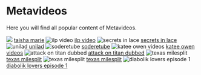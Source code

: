 # Metavideos
Here you will find all popular content of Metavideos.

<img src="https://fbcdn-profile-a.akamaihd.net/hprofile-ak-xat1/v/t1.0-1/p200x200/12047135_917325621692018_1577649717308526565_n.jpg?oh=d19d00a9b02a490fb8941ce19bc2456a&oe=5868A03B&__gda__=1483613724_9a989375546fc0a5a845739aef18b8fa" src="taisha marie">
<a href="https://metavideos.com/facebook/iamtaisha">taisha marie</a>

<img src="https://fbcdn-profile-a.akamaihd.net/hprofile-ak-xfp1/v/t1.0-1/p200x200/300699_283954661633607_1908827510_n.jpg?oh=f9af4698d338f7401e6baa07dedc62f0&oe=586194AA&__gda__=1487655041_af34b555548fe47665dbb4590beb376f" alt="ilp video">
<a href="https://metavideos.com/video/6871225/ghost-attacks-jamaican-boy-has-the-town-in-panic-real">ilp video</a>

<img src="https://fbcdn-profile-a.akamaihd.net/hprofile-ak-xap1/v/t1.0-1/c35.79.441.441/s200x200/196852_464671663591221_1453316769_n.jpg?oh=05e29ad76b1331fd663c3fb7fef8426e&oe=58701D22&__gda__=1483100918_fe0f5e484d6265ea6991b4e4acb8129d" alt="secrets in lace">
<a href="https://metavideos.com/facebook/secretsinlace">secrets in lace</a>

<img src="https://fbcdn-vthumb-a.akamaihd.net/hvthumb-ak-xpa1/v/t15.0-10/p160x160/14510906_2408703602486018_2799625718378528768_n.jpg?oh=61ac3605f9a38bea9ad680ee7f28a283&oe=58ABCE03&__gda__=1486996020_d9a622cc39bad048dc94e2ceb582d574" alt="unilad">
<a href="https://metavideos.com/video/66841440/married-sex-during-the-week">unilad</a>

<img src="https://fbcdn-vthumb-a.akamaihd.net/hvthumb-ak-xap1/v/t15.0-10/p128x128/12105631_1236458599703771_534617933_n.jpg?oh=72f23fd152691ce2dc4597c280bfd7a3&oe=589AD7F3&__gda__=1483311332_3c297825e2595d3e729e05775d2f66ec" alt="soderetube">
<a href="https://metavideos.com/video/3602017/lalagegnat-ethiopian-movie-trailer-to">soderetube</a>

<img src="https://fbcdn-profile-a.akamaihd.net/hprofile-ak-xta1/v/t1.0-1/p200x200/12928231_1302240353123043_2706775764485500883_n.jpg?oh=39766b1d61d4bf6bfe8244bae367454f&oe=58A9176E&__gda__=1483466966_691f8c8f4d5b4a07a6c691568f26926e" alt="katee owen videos">
<a href="https://metavideos.com/facebook/KateeOwensOfficial">katee owen videos</a>

<img src="https://fbcdn-vthumb-a.akamaihd.net/hvthumb-ak-xta1/v/t15.0-10/p228x119/12103397_1492213001080137_327374434_n.jpg?oh=aadc0b5262e1b96bd60928199d505090&oe=589A9479&__gda__=1483209590_a6ea281969ae3282fdc501f5ac72aee1" alt="attack on titan dubbed">
<a href="https://metavideos.com/video/5964603/attack-on-titan-episode-8-english-dubbed">attack on titan dubbed</a>

<img src="https://fbcdn-vthumb-a.akamaihd.net/hvthumb-ak-xta1/v/t15.0-10/p128x128/11331473_954889864563883_1731518407_n.jpg?oh=a396e0a2632fc3fe03f048ed1c3da737&oe=589B2C38&__gda__=1487576375_e475011eba74f80260a9e640f6857d7f" alt="texas milesplit">
<a href="https://metavideos.com/video/21393878/talked-with-shamon-ehieuma-after-some-crazy">texas milesplit</a>

<img src="https://fbcdn-vthumb-a.akamaihd.net/hvthumb-ak-xpa1/v/t15.0-10/p128x128/11919348_996009877118548_1159255607_n.jpg?oh=58c009791f705c1bc89c848b187d54e5&oe=58A28D81&__gda__=1486449621_5bc1bb965645849d684c0e5b821a4014" alt="texas milesplit">
<a href="https://metavideos.com/video/21393856/watch-jaron-and-jared-hamilton-talk-about-their-bus">texas milesplit</a>

<img src="https://fbcdn-vthumb-a.akamaihd.net/hvthumb-ak-xta1/v/t15.0-10/p128x128/11331421_1624786097736360_514008973_n.jpg?oh=38507107c04ab06e85568b8d542e4184&oe=589B481D&__gda__=1483681298_c42db734248ef5106e440b115bd423f9" alt="diabolik lovers episode 1">
<a href="https://metavideos.com/video/29159/facebook-video">diabolik lovers episode 1</a>
